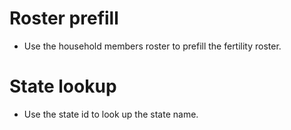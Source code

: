 # Roster prefill
* Use the household members roster to prefill the fertility roster.
# State lookup
* Use the state id to look up the state name.